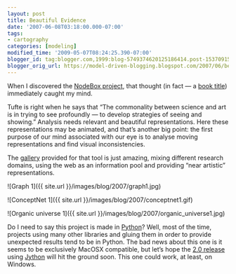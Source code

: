 ```yaml
---
layout: post
title: Beautiful Evidence
date: '2007-06-08T03:18:00.000-07:00'
tags:
- cartography
categories: [modeling]
modified_time: '2009-05-07T08:24:25.390-07:00'
blogger_id: tag:blogger.com,1999:blog-5749374620125186414.post-1537091550117102333
blogger_orig_url: https://model-driven-blogging.blogspot.com/2007/06/beautiful-evidence.html
---
```


When I discovered the [NodeBox project](https://nodebox.net/code/index.php/Home), that thought (in fact — a [book title](https://www.edwardtufte.com/tufte/books_be)) immediately caught my mind.

Tufte is right when he says that “The commonality between science and art is in trying to see profoundly — to develop strategies of seeing and showing.” Analysis needs relevant and beautiful representations. Here these representations may be animated, and that’s another big point: the first purpose of our mind associated with our eye is to analyse moving representations and find visual inconsistencies.

The [gallery](https://web.archive.org/web/20071014071148/https://nodebox.net/code/index.php/Gallery) provided for that tool is just amazing, mixing different research domains, using the web as an information pool and providing “near artistic” representations.

![Graph 1]({{ site.url }}/images/blog/2007/graph1.jpg)

![ConceptNet 1]({{ site.url }}/images/blog/2007/conceptnet1.gif)

![Organic universe 1]({{ site.url }}/images/blog/2007/organic_universe1.jpg)

Do I need to say this project is made in [Python](https://www.python.org/)? Well, most of the time, projects using many other libraries and gluing them in order to provide unexpected results tend to be in Python. The bad news about this one is it seems to be exclusively MacOSX compatible, but let’s hope the [2.0 release](https://research.nodebox.net/NodeBoxDev) using [Jython](https://web.archive.org/web/20071014071148/https://www.jython.org/Project/index.html) will hit the ground soon. This one could work, at least, on Windows.

